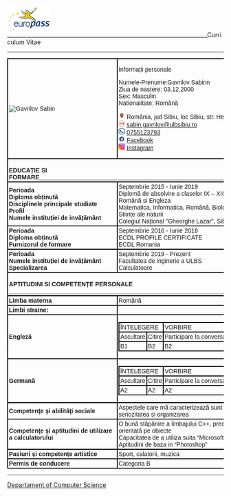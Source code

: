 <!DOCTYPE html>
<html lang="ro">
   <head>
      <link rel="stylesheet" href="stillCV.css">
      <title>Curriculum Vitae</title>
      <link rel="shortcut icon>" href="Sigla.png">
      <meta charset="UTF-8">
      <style>
         tr,td,th
         {
         border: 2px solid black;
         text-align: left;
         padding: 2px;
         }
         table 
         {
         font-family: arial, sans-serif;
         border-collapse: collapse;
         }
      </style>
   </head>
   <body>
      <p><img src="Sigla.png" alt="siglaEUROpass" width="100" height="53"><span>_________________________________________________________________________Curriculum Vitae</span></p>
      <hr>
      <table >
         <tr>
            <td class center><img src="Poza.jpg" alt="Gavrilov Sabin" width="200" height="266"></td>
            <td>
               <p><span>Informații personale</span></p>
               <p>
                  <span>Numele-Prenume:</span>Gavrilov Sabinn<br>
                  <span>Ziua de nastere:</span> 03.12.2000<br>
                  <span>Sex:</span> Masculin<br>
                  <span>Nationalitate:</span> Română
               </p>
               <p>
                  <img src="Locatie.jpg" alt="" width="15" height="15" > România, jud Sibiu, loc Sibiu, str. Henri Coanda, nr.53, bl.4, ap.M1<br>
                  <img src="Gmail.png" alt="" width="15" height="15"> <a href="mailto:sabin.gavrilov@ulbsibiu.ro">sabin.gavrilov@ulbsibiu.ro</a><br>
                  <img src="Telefon.png" alt="" width="15" height="15"> <a href="tel:0755123793">0755123793</a><br>
                  <img src="Facebook.png" alt="" width="15" height="15">  <a href="https://www.facebook.com/c.sbin3">Facebook</a><br>
                  <img src="Instagram.png" alt="" width="15" height="15">  <a href="https://www.instagram.com/c.sbin3/">Instagram</a>
               </p>
            </td>
         </tr>
         <tr>
            <td colspan="2"><br><span><strong>EDUCAȚIE SI FORMARE_________________________________________________________________________________________</strong></span></td>
         </tr>
         <tr>
            <td>
               <strong>
               Perioada<br>
               Diploma obținută<br>
               Disciplinele principale studiate<br>
               Profil<br>
               Numele instituției de invățământ
               </strong>
            </td>
            <td>
               Septembrie 2015 - Iunie 2019<br>
               Diplomă de absolvire a claselor IX – XII; Certificat competenţe lingvistice – Limba Română si Engleza<br>
               Matematica, Informatica, Română, Biologie<br>
               Stiințe ale naturii<br>
               Colegiul Național "Gheorghe Lazar", Sibiu
            </td>
         </tr>
         <tr>
            <td>
               <strong>
               Perioada<br>
               Diploma obținută<br>
               Furnizorul de formare
               </strong>
            </td>
            <td>
               Septembrie 2016 - Iunie 2018<br>
               ECDL PROFILE CERTIFICATE<br>
               ECDL Romania	
            </td>
         </tr>
         <tr>
            <td>
               <strong>
               Perioada<br>
               Numele instituției de invățământ<br>
               Specializarea
               </strong>
            </td>
            <td>
               Septembrie 2019 - Prezent<br>
               Facultatea de inginerie a ULBS<br>
               Calculatoare
            </td>
         </tr>
         <tr>
            <td colspan="2"><br><span><strong>APTITUDINI SI COMPETENȚE PERSONALE _________________________________________________________________________</strong></span></td>
         </tr>
         <tr>
            <td><strong>Limba materna </strong></td>
            <td>Română</td>
         </tr>
         <tr>
            <td class bauriba><strong>Limbi straine: </strong></td>
            <td class bauriba></td>
         </tr>
         <tr>
            <td><strong>Engleză</strong></td>
            <td class bauriba>
               <table>
                  <tr>
                     <td colspan="2">ÎNȚELEGERE</td>
                     <td colspan="2">VORBIRE</td>
                     <td>SCRIERE</td>
                  </tr>
                  <tr>
                     <td>Ascultare</td>
                     <td>Citire</td>
                     <td>Participare la conversație</td>
                     <td>Discurs Oral</td>
                     <td>Exprimare scrisă</td>
                  </tr>
                  <tr>
                     <td>B1</td>
                     <td>B2</td>
                     <td>B2</td>
                     <td>B2</td>
                     <td>B2</td>
                  </tr>
               </table>
         </tr>
         <tr>
            <td class bauriba><strong>Germană</strong></td>
            <td>
               <table>
                  <tr>
                     <td colspan="2">ÎNȚELEGERE</td>
                     <td colspan="2">VORBIRE</td>
                     <td>SCRIERE</td>
                  </tr>
                  <tr>
                     <td>Ascultare</td>
                     <td>Citire</td>
                     <td>Participare la conversație</td>
                     <td>Discurs Oral</td>
                     <td>Exprimare scrisă</td>
                  </tr>
                  <tr>
                     <td>A2</td>
                     <td>A2</td>
                     <td>A2</td>
                     <td>A2</td>
                     <td>A2</td>
                  </tr>
               </table>
         </tr>
         <tr>
            <td><strong>Competenţe şi abilităţi sociale</strong></td>
            <td>Aspectele care mă caracterizează sunt munca in echipă, comunicativitatea, seriozitatea și organizarea </td>
         </tr>
         <tr>
            <td><strong>Competenţe şi aptitudini de utilizare a calculatorului</strong></td>
            <td>
               O bună stăpânire a limbajului C++, precum și a principiilor de programare orientată pe obiecte<br>
               Capacitatea de a utiliza suita “Microsoft Office”<br>
               Aptitudini de baza in “Photoshop” 
            </td>
         </tr>
         <tr>
            <td><strong>Pasiuni și competențe artistice</strong></td>
            <td> Sport, calatorii, muzica </td>
         </tr>
         <tr>
            <td><strong>Permis de conducere</strong></td>
            <td> Categoria B </td>
         </tr>
      </table>
      <hr>
      <p><a href="http://csac.ulbsibiu.ro/">Departament of Computer Science</a>
      <p>
   </body>
</html>